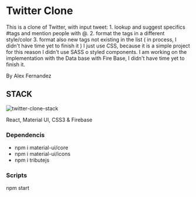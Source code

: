 # Twitter Clone 
This is a clone of Twitter, with input tweet:
    1. lookup and suggest specifics #tags and mention people with @.
    2. format the tags in a different style/color
    3. format also new tags not existing in the list ( in process, I didn't have time yet to finish it )
I just use CSS, because it is a simple project for this reason I didn't use SASS o styled components.
I am working on the implementation with the Data base with Fire Base, I didn't have time yet to finish it.

By Alex Fernandez 

## STACK 
![twitter-clone-stack](https://user-images.githubusercontent.com/29735491/147920795-0f3ceaf8-b013-41c3-8ad5-90b923cb33c9.PNG)

React, Material UI, CSS3 & Firebase

### Dependencis

- npm i material-ui/core
- npm i material-ui/icons
- npm i tributejs

### Scripts

npm start
